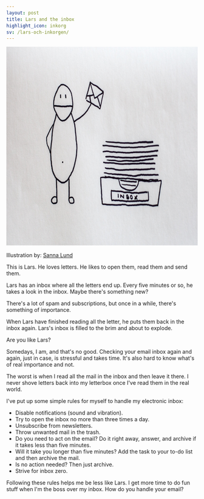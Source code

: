 ```yaml
---
layout: post
title: Lars and the inbox
highlight_icon: inkorg
sv: /lars-och-inkorgen/
---
```


<img src="/images/lars.jpg" alt="" width="930" height="523" />

Illustration by: [Sanna Lund][1]

This is Lars. He loves letters. He likes to open them, read them and send them.

Lars has an inbox where all the letters end up. Every five minutes or so, he takes a look in the inbox. Maybe there's something new?

There's a lot of spam and subscriptions, but once in a while, there's something of importance.

When Lars have finished reading all the letter, he puts them back in the inbox again. Lars's inbox is filled to the brim and about to explode.

Are you like Lars?

Somedays, I am, and that's no good. Checking your email inbox again and again, just in case, is stressful and takes time. It's also hard to know what's of real importance and not.

The worst is when I read all the mail in the inbox and then leave it there. I never shove letters back into my letterbox once I've read them in the real world.

I've put up some simple rules for myself to handle my electronic inbox:

* Disable notifications (sound and vibration).
* Try to open the inbox no more than three times a day.
* Unsubscribe from newsletters.
* Throw unwanted mail in the trash.
* Do you need to act on the email? Do it right away, answer, and archive if it takes less than five minutes.
* Will it take you longer than five minutes? Add the task to your to-do list and then archive the mail.
* Is no action needed? Then just archive.
* Strive for inbox zero.

Following these rules helps me be less like Lars. I get more time to do fun stuff when I'm the boss over my inbox. How do you handle your email?

[1]: https://sannalund.se
